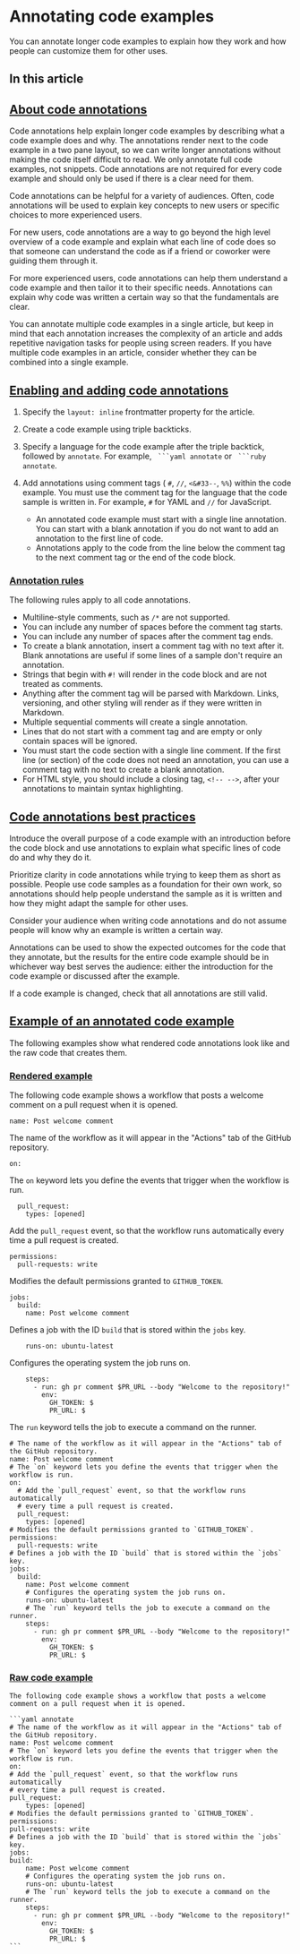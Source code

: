 # Annotating code examples

You can annotate longer code examples to explain how they work and how people can customize them for other uses.

## In this article

## [About code annotations](\#about-code-annotations)

Code annotations help explain longer code examples by describing what a code example does and why. The annotations render next to the code example in a two pane layout, so we can write longer annotations without making the code itself difficult to read. We only annotate full code examples, not snippets. Code annotations are not required for every code example and should only be used if there is a clear need for them.

Code annotations can be helpful for a variety of audiences. Often, code annotations will be used to explain key concepts to new users or specific choices to more experienced users.

For new users, code annotations are a way to go beyond the high level overview of a code example and explain what each line of code does so that someone can understand the code as if a friend or coworker were guiding them through it.

For more experienced users, code annotations can help them understand a code example and then tailor it to their specific needs. Annotations can explain why code was written a certain way so that the fundamentals are clear.

You can annotate multiple code examples in a single article, but keep in mind that each annotation increases the complexity of an article and adds repetitive navigation tasks for people using screen readers. If you have multiple code examples in an article, consider whether they can be combined into a single example.

## [Enabling and adding code annotations](\#enabling-and-adding-code-annotations)

1. Specify the `layout: inline` frontmatter property for the article.
2. Create a code example using triple backticks.
3. Specify a language for the code example after the triple backtick, followed by `annotate`. For example, ```` ```yaml annotate```` or ```` ```ruby annotate````.
4. Add annotations using comment tags ( `#`, `//`, `<&#33--`, `%%`) within the code example. You must use the comment tag for the language that the code sample is written in. For example, `#` for YAML and `//` for JavaScript.

   - An annotated code example must start with a single line annotation. You can start with a blank annotation if you do not want to add an annotation to the first line of code.
   - Annotations apply to the code from the line below the comment tag to the next comment tag or the end of the code block.

### [Annotation rules](\#annotation-rules)

The following rules apply to all code annotations.

- Multiline-style comments, such as `/*` are not supported.
- You can include any number of spaces before the comment tag starts.
- You can include any number of spaces after the comment tag ends.
- To create a blank annotation, insert a comment tag with no text after it. Blank annotations are useful if some lines of a sample don't require an annotation.
- Strings that begin with `#!` will render in the code block and are not treated as comments.
- Anything after the comment tag will be parsed with Markdown. Links, versioning, and other styling will render as if they were written in Markdown.
- Multiple sequential comments will create a single annotation.
- Lines that do not start with a comment tag and are empty or only contain spaces will be ignored.
- You must start the code section with a single line comment. If the first line (or section) of the code does not need an annotation, you can use a comment tag with no text to create a blank annotation.
- For HTML style, you should include a closing tag, `<!-- -->`, after your annotations to maintain syntax highlighting.

## [Code annotations best practices](\#code-annotations-best-practices)

Introduce the overall purpose of a code example with an introduction before the code block and use annotations to explain what specific lines of code do and why they do it.

Prioritize clarity in code annotations while trying to keep them as short as possible. People use code samples as a foundation for their own work, so annotations should help people understand the sample as it is written and how they might adapt the sample for other uses.

Consider your audience when writing code annotations and do not assume people will know why an example is written a certain way.

Annotations can be used to show the expected outcomes for the code that they annotate, but the results for the entire code example should be in whichever way best serves the audience: either the introduction for the code example or discussed after the example.

If a code example is changed, check that all annotations are still valid.

## [Example of an annotated code example](\#example-of-an-annotated-code-example)

The following examples show what rendered code annotations look like and the raw code that creates them.

### [Rendered example](\#rendered-example)

The following code example shows a workflow that posts a welcome comment on a pull request when it is opened.

```hljs yaml
name: Post welcome comment
```

The name of the workflow as it will appear in the "Actions" tab of the GitHub repository.

```hljs yaml
on:
```

The `on` keyword lets you define the events that trigger when the workflow is run.

```hljs yaml
  pull_request:
    types: [opened]
```

Add the `pull_request` event, so that the workflow runs automatically
every time a pull request is created.

```hljs yaml
permissions:
  pull-requests: write
```

Modifies the default permissions granted to `GITHUB_TOKEN`.

```hljs yaml
jobs:
  build:
    name: Post welcome comment
```

Defines a job with the ID `build` that is stored within the `jobs` key.

```hljs yaml
    runs-on: ubuntu-latest
```

Configures the operating system the job runs on.

```hljs yaml
    steps:
      - run: gh pr comment $PR_URL --body "Welcome to the repository!"
        env:
          GH_TOKEN: $
          PR_URL: $
```

The `run` keyword tells the job to execute a command on the runner.

```hljs yaml
# The name of the workflow as it will appear in the "Actions" tab of the GitHub repository.
name: Post welcome comment
# The `on` keyword lets you define the events that trigger when the workflow is run.
on:
  # Add the `pull_request` event, so that the workflow runs automatically
  # every time a pull request is created.
  pull_request:
    types: [opened]
# Modifies the default permissions granted to `GITHUB_TOKEN`.
permissions:
  pull-requests: write
# Defines a job with the ID `build` that is stored within the `jobs` key.
jobs:
  build:
    name: Post welcome comment
    # Configures the operating system the job runs on.
    runs-on: ubuntu-latest
    # The `run` keyword tells the job to execute a command on the runner.
    steps:
      - run: gh pr comment $PR_URL --body "Welcome to the repository!"
        env:
          GH_TOKEN: $
          PR_URL: $

```

### [Raw code example](\#raw-code-example)

````
The following code example shows a workflow that posts a welcome comment on a pull request when it is opened.

```yaml annotate
# The name of the workflow as it will appear in the "Actions" tab of the GitHub repository.
name: Post welcome comment
# The `on` keyword lets you define the events that trigger when the workflow is run.
on:
# Add the `pull_request` event, so that the workflow runs automatically
# every time a pull request is created.
pull_request:
    types: [opened]
# Modifies the default permissions granted to `GITHUB_TOKEN`.
permissions:
pull-requests: write
# Defines a job with the ID `build` that is stored within the `jobs` key.
jobs:
build:
    name: Post welcome comment
    # Configures the operating system the job runs on.
    runs-on: ubuntu-latest
    # The `run` keyword tells the job to execute a command on the runner.
    steps:
      - run: gh pr comment $PR_URL --body "Welcome to the repository!"
        env:
          GH_TOKEN: $
          PR_URL: $
```

````